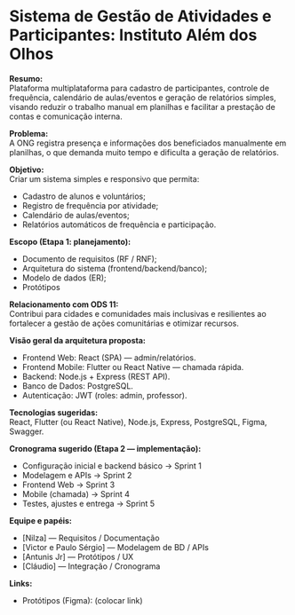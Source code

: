# Sistema de Gestão de Atividades e Participantes: Instituto Além dos Olhos

**Resumo:**  
Plataforma multiplataforma para cadastro de participantes, controle de frequência, calendário de aulas/eventos e geração de relatórios simples, visando reduzir o trabalho manual em planilhas e facilitar a prestação de contas e comunicação interna.

**Problema:**  
A ONG registra presença e informações dos beneficiados manualmente em planilhas, o que demanda muito tempo e dificulta a geração de relatórios.

**Objetivo:**  
Criar um sistema simples e responsivo que permita:
- Cadastro de alunos e voluntários;
- Registro de frequência por atividade;
- Calendário de aulas/eventos;
- Relatórios automáticos de frequência e participação.

**Escopo (Etapa 1: planejamento):**
- Documento de requisitos (RF / RNF);
- Arquitetura do sistema (frontend/backend/banco);
- Modelo de dados (ER);
- Protótipos

**Relacionamento com ODS 11:**  
Contribui para cidades e comunidades mais inclusivas e resilientes ao fortalecer a gestão de ações comunitárias e otimizar recursos.

**Visão geral da arquitetura proposta:**
- Frontend Web: React (SPA) — admin/relatórios.
- Frontend Mobile: Flutter ou React Native — chamada rápida.
- Backend: Node.js + Express (REST API).
- Banco de Dados: PostgreSQL.
- Autenticação: JWT (roles: admin, professor).

**Tecnologias sugeridas:**  
React, Flutter (ou React Native), Node.js, Express, PostgreSQL, Figma, Swagger.

**Cronograma sugerido (Etapa 2 — implementação):**
- Configuração inicial e backend básico → Sprint 1
- Modelagem e APIs → Sprint 2
- Frontend Web → Sprint 3
- Mobile (chamada) → Sprint 4
- Testes, ajustes e entrega → Sprint 5

**Equipe e papéis:**  
- [Nilza] — Requisitos / Documentação  
- [Victor e Paulo Sérgio] — Modelagem de BD / APIs  
- [Antunis Jr] — Protótipos / UX  
- [Cláudio] — Integração / Cronograma

**Links:**  
- Protótipos (Figma): (colocar link)  

